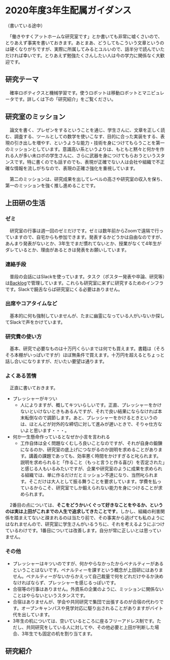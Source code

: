 # 2020年度3年生配属ガイダンス

（書いている途中）

　「働きやすくアットホームな研究室です」とか書いても非常に嘘くさいので、とりあえず事実を書いておきます。あとまあ、どうしてもこういう文章というのは硬くなりがちですが、実際に所属してみるとユルいので、話半分で読んでいただければ幸いです。とりあえず勉強たくさんしたい人は今の学力に関係なく大歓迎です。


## 研究テーマ

　確率ロボティクスと機械学習です。使うロボットは移動ロボットとマニピュレータです。詳しくは下の「研究紹介」をご覧ください。

## 研究室のミッション

　論文を書く、プレゼンをするということを通じ、学生さんに、文章を正しく読む、調査する、ツールとしての数学を使いこなす、目的に合った実装をする、表現の引き出しを増やす、というような能力・技術を身につけてもらうことを第一のミッションとしています。意識高い系というよりは、もともと黙々と何かを作れる人が多い未ロボの学生さんに、さらに武器を身につけてもらおうというスタンスです。特に書くのでも話すのでも、表現が正確でない人は会社や組織で不正確な情報を流しがちなので、表現の正確さ強化を重視しています。

　第二のミッションは、研究成果を出してレベルの高さや研究室の収入を保ち、第一のミッションを強く推し進めることです。

## 上田研の生活

### ゼミ

　研究室の行事は週一回のゼミだけです。ゼミは数年前からZoomで遠隔で行っていますので、自宅からも参加できます。発表するかどうかは自由なのですが、あんまり発表がないとか、3年生でまだ慣れてないとか、授業がなくて4年生がダレているとか、理由があるときは発表をお願いしています。

### 連絡手段

　普段の会話にはSlackを使っています。タスク（ポスター発表や卒論、研究等）は[Backlog](https://backlog.com/ja/)で管理しています。これらも研究室に来ずに研究するためのインフラです。Slackで饒舌ならば研究室にくる必要はありません。

### 出席やコアタイムなど

　基本的に何も強制していませんが、たまに幽霊になっている人がいないか探してSlackで声をかけています。


### 研究費の使い方

　基本、研究で必要なものは十万円くらいまでは何でも買えます。書籍は（そろそろ本棚がいっぱいですが）ほぼ無条件で買えます。十万円を超えるとちょっと話し合いになりますが、だいたい要望は通ります。

### よくある苦情

　正直に書いておきます。

* プレッシャーがキツい
    * 人によりますが、概してキツいらしいです。正直、プレッシャーをかけないといけないときもあるんですが、それで良い結果にならなければ本末転倒なので調節します。あと、プレッシャーをかけるときというのは、ほとんどが対外的な締切に対して進みが遅いときで、そりゃ仕方ないよと思います・・・。
* 何か一生懸命作っているとなぜか小言を言われる
    * 工作自体は全く問題なくむしろ良いことなのですが、それが自身の鍛錬になるのか、研究室の底上げにつながるのか説明を求めることがあります。講義の課題であっても、効率悪く時間をかけすぎると叱られます。説明を求められると「作ること（もっと言うと作る喜び）を否定された」と感じる人もいるみたいですが、企業や研究室のように成果を求められる組織では、単に作るだけだとミッション不達になり、当然叱られます。そこだけは大人として振る舞うことを要求しています。学費を払っているからこそ、研究室でしか鍛えられない能力を身につけることが求められます。


　2番目の点については、**そこをどうかいくぐって好きなことをやるか、というのは実は上田がこれまでの人生で追求してきたことです**。しかし、組織の利害関係を踏まえてないと疎まれるのは当たり前で、その事実から逃げても私のようにはなれませんので、研究室に学生さんがいるうちに、それを考えるようにぶつけているわけです。1番目については改善します。自分が常に正しいとは思っていません。

### その他

* プレッシャーはキツいのですが、何かやらなかったからペナルティーがあるということはないです。ペナルティーを課すという概念が上田研にはありません。ペナルティーがないからかえって自己裁量で何をどれだけやるか決めなければならず、プレッシャーを感じるっぽいです。
* 合宿等の行事はありません。外資系の企業のように、ミッションに関係ないことはやらないというスタンスです。
* 合宿はありませんが、学会や共同研究で集団で出張するのが合宿の代わりです。オープンキャンパスや見学対応に駆り出されることがありますがバイト代を出しています。
* 3年生の机については、空いているところに座るフリーアドレス制です。ただし、共同研究をしている人に対してや、その他必要と上田が判断した場合、3年生でも固定の机を割り当てます。


## 研究紹介


